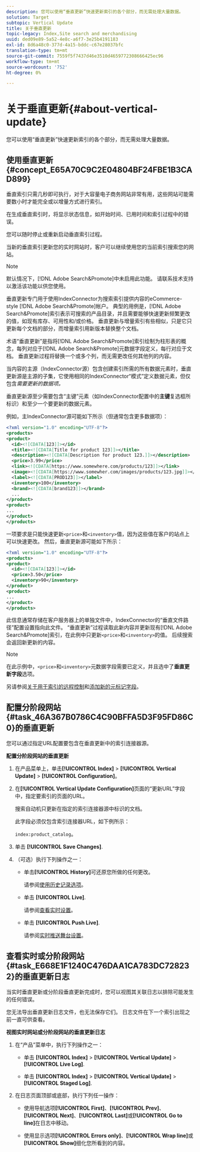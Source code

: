 ```yaml
---
description: 您可以使用“垂直更新”快速更新索引的各个部分，而无需处理大量数据。
solution: Target
subtopic: Vertical Update
title: 关于垂直更新
topic-legacy: Index,Site search and merchandising
uuid: ded09e89-5a52-4e8c-a6f7-3e25b4191183
exl-id: 8d6a48c0-377d-4a15-bddc-c67e28037bfc
translation-type: tm+mt
source-git-commit: 7559f5f7437d46e3510d4659772308666425ec96
workflow-type: tm+mt
source-wordcount: '752'
ht-degree: 0%

---
```


# 关于垂直更新{#about-vertical-update}

您可以使用“垂直更新”快速更新索引的各个部分，而无需处理大量数据。

## 使用垂直更新{#concept_E65A70C9C2E04804BF24FBE1B3CAD899}

垂直索引只需几秒即可执行，对于大容量电子商务网站非常有用，这些网站可能需要数小时才能完全或以增量方式进行索引。

在生成垂直索引时，将显示状态信息，如开始时间、已用时间和索引过程中的错误。

您可以随时停止或重新启动垂直索引过程。

当新的垂直索引更新您的实时网站时，客户可以继续使用您的当前索引搜索您的网站。

>[!NOTE]
>
>默认情况下，[!DNL Adobe Search&Promote]中未启用此功能。 请联系技术支持以激活该功能以供您使用。

垂直更新专门用于使用IndexConnector为搜索索引提供内容的eCommerce-style [!DNL Adobe Search&Promote]帐户。 典型的用例是，[!DNL Adobe Search&Promote]索引表示可搜索的产品目录，并且需要能够快速更新频繁更改的值，如现有库存、可用性和/或价格。 垂直更新与增量索引有些相似，只是它只更新每个文档的部分，而增量索引用新版本替换整个文档。

术语“垂直更新”是指将[!DNL Adobe Search&Promote]索引绘制为柱形表的概念，每列对应于[!DNL Adobe Search&Promote]元数据字段定义，每行对应于文档。 垂直更新过程将替换一个或多个列，而无需更改任何其他列的内容。

当内容的主源（IndexConnector源）包含创建索引所需的所有数据元素时，垂直更新源是主源的子集，它使用相同的IndexConnector“模式”定义数据元素，但仅包含&#x200B;*需要更新的数据项。*

垂直更新源至少需要包含“主键”元素（如IndexConnector配置中的&#x200B;**主键**&#x200B;复选框所标识）和至少一个要更新的数据元素。

例如，主IndexConnector源可能如下所示（但通常包含更多数据项）：

```xml
<?xml version="1.0" encoding="UTF-8"?>
<products>
<product>
  <id><![CDATA[123]]></id>
  <title><![CDATA[Title for product 123]]></title>
  <description><![CDATA[Description for product 123.]]></description>
  <price>3.99</price>
  <link><![CDATA[https://www.somewhere.com/products/123]]></link>
  <image><![CDATA[https://www.somewher.com/images/products/123.jpg]]></image>
  <label><![CDATA[PROD123]]></label>
  <inventory>100</inventory>
  <brand><![CDATA[brand123]]></brand>
  ...
</product>
<product>
...
</product>
</products>
```

一项要求是只能快速更新`<price>`和`<inventory>`值，因为这些值在客户的站点上可以快速更改。 然后，垂直更新源可能如下所示：

```xml
<?xml version="1.0" encoding="UTF-8"?>
<products>
<product>
  <id><![CDATA[123]]></id>
  <price>3.50</price>
  <inventory>90</inventory>
</product>
<product>
...
</product>
</products>
```

此信息通常存储在客户服务器上的单独文件中，IndexConnector的“垂直文件路径”配置设置指向此文件。 “垂直更新”过程读取此新内容并更新现有[!DNL Adobe Search&Promote]索引，在此例中只更新`<price>`和`<inventory>`的值。 后续搜索会返回新更新的内容。

>[!NOTE]
在此示例中，`<price>`和`<inventory>`元数据字段需要已定义，并且选中了&#x200B;**垂直更新字段**&#x200B;选项。

另请参阅[关于用于索引的远程控制](../c-about-index-menu/c-about-remote-control-for-indexing.md#concept_C79B322190E84106A434E5C6D4A4118F)和[添加新的元标记字段](../c-about-settings-menu/c-about-metadata-menu.md#task_6DF188C0FC7F4831A4444CA9AFA615E5)。

## 配置分阶段网站{#task_46A367B0786C4C90BFFA5D3F95FD86C0}的垂直更新

您可以通过指定URL配置要包含在垂直更新中的索引连接器源。

**配置分阶段网站的垂直更新**

1. 在产品菜单上，单击&#x200B;**[!UICONTROL Index]** > **[!UICONTROL Vertical Update]** > **[!UICONTROL Configuration]**。
1. 在&#x200B;**[!UICONTROL Vertical Update Configuration]**&#x200B;页面的“更新URL”字段中，指定要索引的页面的URL。

   搜索自动机只更新在指定的索引连接器源中标识的文档。

   此字段必须仅包含索引连接器URL，如下例所示：

   `index:product_catalog`。
1. 单击 **[!UICONTROL Save Changes]**.
1. （可选）执行下列操作之一：

   * 单击&#x200B;**[!UICONTROL History]**&#x200B;可还原您所做的任何更改。

      请参阅[使用历史记录选项](../t-using-the-history-option.md#task_70DD3F87A67242BBBD2CB27156F43002)。

   * 单击 **[!UICONTROL Live]**.

      请参阅[查看实时设置](../c-about-staging.md#task_401A0EBDB5DB4D4CA933CBA7BECDC10F)。

   * 单击 **[!UICONTROL Push Live]**.

      请参阅[实时推送舞台设置](../c-about-staging.md#task_44306783B4C0408AAA58B471DAF2D9A4)。

## 查看实时或分阶段网站{#task_E668E1F1240C476DAA1CA783DC728232}的垂直更新日志

当实时垂直更新或分阶段垂直更新完成时，您可以视图其关联日志以排除可能发生的任何错误。

您无法导出垂直更新日志文件，也无法保存它们。 日志文件在下一个索引出现之前一直可供查看。

**视图实时网站或分阶段网站的垂直更新日志**

1. 在“产品”菜单中，执行下列操作之一：

   * 单击 **[!UICONTROL Index]** > **[!UICONTROL Vertical Update]** > **[!UICONTROL Live Log]**.

   * 单击 **[!UICONTROL Index]** > **[!UICONTROL Vertical Update]** > **[!UICONTROL Staged Log]**.

1. 在日志页面顶部或底部，执行下列任一操作：

   * 使用导航选项&#x200B;**[!UICONTROL First]**、**[!UICONTROL Prev]**、**[!UICONTROL Next]**、**[!UICONTROL Last]**&#x200B;或&#x200B;**[!UICONTROL Go to line]**&#x200B;在日志中移动。

   * 使用显示选项&#x200B;**[!UICONTROL Errors only]**、**[!UICONTROL Wrap line]**&#x200B;或&#x200B;**[!UICONTROL Show]**&#x200B;细化您所看到的内容。
